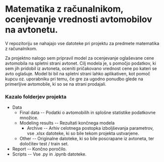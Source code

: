 # Matematika z računalnikom, ocenjevanje vrednosti avtomobilov na avtonetu.

V repozitoriju se nahajajo vse datoteke pri projektu za predmete matematika z računalnikom. 

Za projektno nalogo sem pripravil model za ocenjevanje oglaševane cene avtomobila na spletni strani avtonet. Cilj modela je, s pomočjo podatkov, ki sem jih pridobil iz avtoneta, oceniti pričakovano vrednost cene po kateri se avto oglašuje. Model bi bil na spletni strani lahko aplikativen, kot pomoč kupcu oz. uporabniku pri temu, če gre za ugodno ponudbo glede na primerljive avtomobile, ki so se na strani prodajali.

### Kazalo folderjev projekta

- Data
  - Final data -- Podatki o avtomobilih in splošne statistike podatkovne množice.
  - Modeling results -- Rezultati končnega modela
      - Archive -- Arhiv celotnega postopka izboljševanja parametrov, vse .xlsx datoteke, ki so bile tekom projekta ustvarjene.
  - Other -- Originalne datoteke, ki so bile poscrapane iz avtoneta, ter določitev test / train set.
- Report -- Končno poročilo.
- Scripts -- Vse .py in .ipynb datoteke.
